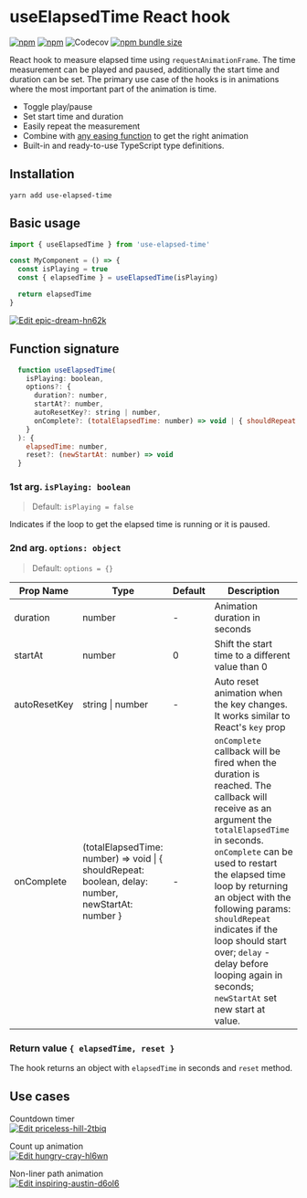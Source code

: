 # useElapsedTime React hook

[![npm](https://img.shields.io/npm/v/use-elapsed-time)](https://www.npmjs.com/package/use-elapsed-time)
[![npm](https://img.shields.io/npm/dw/use-elapsed-time)](https://www.npmjs.com/package/use-elapsed-time)
![Codecov](https://img.shields.io/codecov/c/github/vydimitrov/use-elapsed-time)
[![npm bundle size](https://img.shields.io/bundlephobia/min/use-elapsed-time)](https://bundlephobia.com/result?p=use-elapsed-time)

React hook to measure elapsed time using `requestAnimationFrame`. The time measurement can be played and paused, additionally the start time and duration can be set. The primary use case of the hooks is in animations where the most important part of the animation is time.

- Toggle play/pause
- Set start time and duration
- Easily repeat the measurement
- Combine with [any easing function](http://www.gizma.com/easing/#l) to get the right animation
- Built-in and ready-to-use TypeScript type definitions.

## Installation

```
yarn add use-elapsed-time
```

## Basic usage

```jsx
import { useElapsedTime } from 'use-elapsed-time'

const MyComponent = () => {
  const isPlaying = true
  const { elapsedTime } = useElapsedTime(isPlaying)

  return elapsedTime
}
```

[![Edit epic-dream-hn62k](https://codesandbox.io/static/img/play-codesandbox.svg)](https://codesandbox.io/s/epic-dream-hn62k?fontsize=14&hidenavigation=1&theme=dark)

## Function signature

```js
  function useElapsedTime(
    isPlaying: boolean,
    options?: {
      duration?: number,
      startAt?: number,
      autoResetKey?: string | number,
      onComplete?: (totalElapsedTime: number) => void | { shouldRepeat: boolean, delay: number, newStartAt: number }
    }
  ): {
    elapsedTime: number,
    reset?: (newStartAt: number) => void
  }
```

### 1st arg. `isPlaying: boolean`

> Default: `isPlaying = false`

Indicates if the loop to get the elapsed time is running or it is paused.

### 2nd arg. `options: object`

> Default: `options = {}`

| Prop Name    | Type                                                                                               | Default | Description                                                                                                                                                                                                                                                                                                                                                                                             |
| ------------ | -------------------------------------------------------------------------------------------------- | ------- | ------------------------------------------------------------------------------------------------------------------------------------------------------------------------------------------------------------------------------------------------------------------------------------------------------------------------------------------------------------------------------------------------------- |
| duration     | number                                                                                             | -       | Animation duration in seconds                                                                                                                                                                                                                                                                                                                                                                           |
| startAt      | number                                                                                             | 0       | Shift the start time to a different value than 0                                                                                                                                                                                                                                                                                                                                                        |
| autoResetKey | string \| number                                                                                   | -       | Auto reset animation when the key changes. It works similar to React's `key` prop                                                                                                                                                                                                                                                                                                                       |
| onComplete   | (totalElapsedTime: number) => void \| { shouldRepeat: boolean, delay: number, newStartAt: number } | -       | `onComplete` callback will be fired when the duration is reached. The callback will receive as an argument the `totalElapsedTime` in seconds. `onComplete` can be used to restart the elapsed time loop by returning an object with the following params: `shouldRepeat` indicates if the loop should start over; `delay` - delay before looping again in seconds; `newStartAt` set new start at value. |

### Return value `{ elapsedTime, reset }`

The hook returns an object with `elapsedTime` in seconds and `reset` method.

## Use cases

Countdown timer  
[![Edit priceless-hill-2tbiq](https://codesandbox.io/static/img/play-codesandbox.svg)](https://codesandbox.io/s/priceless-hill-2tbiq?fontsize=14&hidenavigation=1&theme=dark)

Count up animation  
[![Edit hungry-cray-hl6wn](https://codesandbox.io/static/img/play-codesandbox.svg)](https://codesandbox.io/s/hungry-cray-hl6wn?fontsize=14&hidenavigation=1&theme=dark)

Non-liner path animation  
[![Edit inspiring-austin-d6ol6](https://codesandbox.io/static/img/play-codesandbox.svg)](https://codesandbox.io/s/inspiring-austin-d6ol6?fontsize=14&hidenavigation=1&theme=dark)
